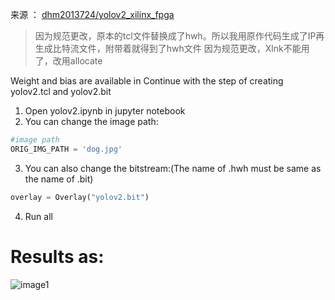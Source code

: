来源 ： [dhm2013724/yolov2_xilinx_fpga](https://github.com/dhm2013724/yolov2_xilinx_fpga)  

> 因为规范更改，原本的tcl文件替换成了hwh。所以我用原作代码生成了IP再生成比特流文件，附带着就得到了hwh文件
> 因为规范更改，Xlnk不能用了，改用allocate

Weight and bias are available in 
Continue with the step of creating yolov2.tcl and yolov2.bit
1.  Open yolov2.ipynb in jupyter notebook
2. You can change the image path:  
```python
#image path
ORIG_IMG_PATH = 'dog.jpg'
```
3. You can also change the bitstream:(The name of .hwh must be same as the name of .bit)  
```python
overlay = Overlay("yolov2.bit")
```
4. Run all  
# Results as:  
![image1](https://github.com/dhm2013724/yolov2_xilinx_fpga/blob/150MHzTn4Tm32Tr26Tc26Cin4Cout2/pynq/result2.jpg)

